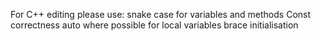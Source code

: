 For C++ editing please use:
    snake case for variables and methods
    Const correctness 
    auto where possible for local variables
    brace initialisation